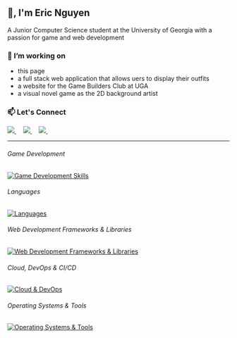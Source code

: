 ## 👋, I'm Eric Nguyen
A Junior Computer Science student at the University of Georgia with a passion for game and web development

### 🔭 I’m working on
- this page 
- a full stack web application that allows uers to display their outfits
- a website for the Game Builders Club at UGA
- a visual novel game as the 2D background artist

### 📫 Let's Connect

<p>
  <a href="https://www.linkedin.com/in/eric-o-nguyen/">
    <img src="https://img.shields.io/badge/linkedin-%230077B5.svg?&style=for-the-badge&logo=linkedin&logoColor=white" />
  </a>&nbsp;&nbsp;&nbsp;

  <a href="https://x.com/Ortiducal">
    <img src="https://img.shields.io/badge/Ortiducal-%23000000.svg?&style=for-the-badge&logo=X&logoColor=white" />
  </a>&nbsp;&nbsp;&nbsp;
  
  <a href="">
    <img src="https://img.shields.io/badge/opuhlos-%235865F2.svg?&style=for-the-badge&logo=discord&logoColor=white" />
  </a>&nbsp;&nbsp;&nbsp;

</p>

<hr>


###### Game Development 
[![Game Development Skills](https://skillicons.dev/icons?i=godot,blender)](https://skillicons.dev)

###### Languages 
[![Languages](https://skillicons.dev/icons?i=c,py,js,html,css,java)](https://skillicons.dev)

###### Web Development Frameworks & Libraries
[![Web Development Frameworks & Libraries](https://skillicons.dev/icons?i=nextjs,nodejs,react,tailwind)](https://skillicons.dev)

###### Cloud, DevOps & CI/CD
[![Cloud & DevOps](https://skillicons.dev/icons?i=docker,kubernetes,terraform,jenkins)](https://skillicons.dev)

###### Operating Systems & Tools
[![Operating Systems & Tools](https://skillicons.dev/icons?i=linux,debian,vscode,eclipse,emacs,figma,latex,obsidian)](https://skillicons.dev)

